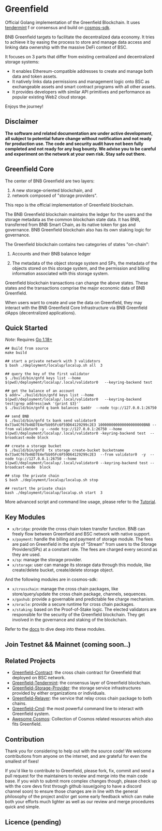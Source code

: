 # Greenfield
Official Golang implementation of the Greenfield Blockchain. It uses [tendermint](https://github.com/tendermint/tendermint/) f
or consensus and build on [cosmos-sdk](https://github.com/cosmos/cosmos-sdk).

BNB Greenfield targets to facilitate the decentralized data economy. It tries to achieve it by easing the process to store 
and manage data access and linking data ownership with the massive DeFi context of BSC.

It focuses on 3 parts that differ from existing centralized and decentralized storage systems:
- It enables Ethereum-compatible addresses to create and manage both data and token assets.
- It natively links data permissions and management logic onto BSC as exchangeable assets and smart contract programs with all other assets.
- It provides developers with similar API primitives and performance as popular existing Web2 cloud storage.

Enjoys the journey!


## Disclaimer
**The software and related documentation are under active development, all subject to potential future change without 
notification and not ready for production use. The code and security audit have not been fully completed and not ready 
for any bug bounty. We advise you to be careful and experiment on the network at your own risk. Stay safe out there.**

## Greenfield Core

The center of BNB Greenfield are two layers:
1. A new storage-oriented blockchain, and
2. network composed of "storage providers".

This repo is the official implementation of Greenfield blockchain. 

The BNB Greenfield blockchain maintains the ledger for the users and the storage metadata as the common blockchain state data. 
It has BNB, transferred from BNB Smart Chain, as its native token for gas and governance. BNB Greenfield blockchain also has 
its own staking logic for governance.

The Greenfield blockchain contains two categories of states "on-chain":

1. Accounts and their BNB balance ledger

2. The metadata of the object storage system and SPs, the metadata of the objects stored on this storage system, and the
   permission and billing information associated with this storage system.

Greenfield blockchain transactions can change the above states. These
states and the transactions comprise the major economic data of BNB
Greenfield.

When users want to create and use the data on Greenfield, they may
interact with the BNB Greenfield Core Infrastructure via BNB Greenfield
dApps (decentralized applications).

## Quick Started

*Note*: Requires [Go 1.18+](https://go.dev/dl/)

```
## Build from source
make build

## start a private network with 3 validators
$ bash ./deployment/localup/localup.sh all  3

## query the key of the first validator
$ ./build/bin/gnfd keys list --home   $(pwd)/deployment/localup/.local/validator0   --keyring-backend test

## get the balance of an account
$ addr=`./build/bin/gnfd keys list --home   $(pwd)/deployment/localup/.local/validator0   --keyring-backend test|grep address|awk '{print $3}'`
$ ./build/bin/gnfd q bank balances $addr  --node tcp://127.0.0.1:26750 

## send BNB
$ ./build/bin/gnfd tx bank send validator0 0x73a4Cf67b46D7E4efbb95Fc6F59D64129299c2E3 100000000000000000000BNB --from validator0 -y --node tcp://127.0.0.1:26750 --home $(pwd)/deployment/localup/.local/validator0 -keyring-backend test  --broadcast-mode block

## create a storage bucket
$ ./build/bin/gnfd  tx storage create-bucket bucketname 0x73a4Cf67b46D7E4efbb95Fc6F59D64129299c2E3  --from validator0  -y  --node tcp://127.0.0.1:26750 --home  $(pwd)/deployment/localup/.local/validator0 --keyring-backend test --broadcast-mode  block

## stop the private chain
$ bash ./deployment/localup/localup.sh stop 

## restart the private chain
bash ./deployment/localup/localup.sh start  3
```

More advanced script and command line usage, please refer to the [Tutorial](docs/cli/cli.md).

## Key Modules

- `x/bridge`: provide the cross chain token transfer function. BNB can freely flow between Greenfield and BSC network with native support.
- `x/payment`: handle the billing and payment of storage module. The fees are paid on Greenfield in the style of "Stream" 
from users to the Storage Providers(SPs) at a constant rate. The fees are charged every second as they are used.
- `x/sp`: manage the storage provider. 
- `x/storage`: user can manage its storage data through this module, like create/delete bucket, create/delete storage object.

And the following modules are in cosmos-sdk:

- `x/crosschain`: manage the cross chain packages, like store/query/update the cross chain package, channels, sequences.
- `x/gashub`: provide a governable and predictable fee charge mechanism.
- `x/oracle`: provide a secure runtime for cross chain packages.
- `x/staking`:  based on the Proof-of-Stake logic. The elected validators are responsible for the security of the Greenfield blockchain. 
They get involved in the governance and staking of the blockchain.

Refer to the [docs](docs/readme.md) to dive deep into these modules.

## Join Testnet && Mainnet (coming soon..)

## Related Projects
- [Greenfield-Contract](https://github.com/bnb-chain/greenfield-contracts): the cross chain contract for Greenfield that deployed on BSC network.
- [Greenfield-Tendermint](https://github.com/bnb-chain/greenfield-tendermint): the consensus layer of Greenfield blockchain.
- [Greenfield-Storage-Provider](https://github.com/bnb-chain/greenfield-storage-provider): the storage service infrastructures provided by either organizations or individuals.
- [Greenfield-Relayer](https://github.com/bnb-chain/greenfield-relayer): the service that relay cross chain package to both chains.
- [Greenfield-Cmd](https://github.com/bnb-chain/greenfield-cmd): the most powerful command line to interact with Greenfield system.
- [Awesome Cosmos](https://github.com/cosmos/awesome-cosmos): Collection of Cosmos related resources which also fits Greenfield.

## Contribution
Thank you for considering to help out with the source code! We welcome contributions from anyone on the internet, and are 
grateful for even the smallest of fixes!

If you'd like to contribute to Greenfield, please fork, fix, commit and send a pull request for the maintainers to review and merge into the main code base.
If you wish to submit more complex changes though, please check up with the core devs first through github issue(going to have a discord channel soon) 
to ensure those changes are in line with the general philosophy of the project and/or get some early feedback which can make both your efforts much 
lighter as well as our review and merge procedures quick and simple.

## Licence (pending)
